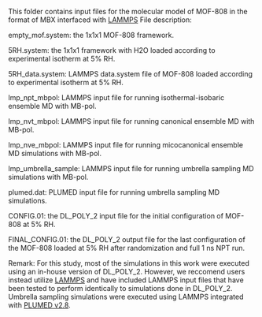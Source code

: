 This folder contains input files for the molecular model of MOF-808 in the format of MBX interfaced with [LAMMPS](https://github.com/lammps/lammps)
File description:

empty_mof.system: the 1x1x1 MOF-808 framework.

5RH.system: the 1x1x1 framework with H2O loaded according to experimental isotherm at 5% RH.

5RH_data.system: LAMMPS data.system file of MOF-808 loaded according to experimental isotherm at 5% RH.

lmp_npt_mbpol: LAMMPS input file for running isothermal-isobaric ensemble MD with MB-pol.

lmp_nvt_mbpol: LAMMPS input file for running canonical ensemble MD with MB-pol.

lmp_nve_mbpol: LAMMPS input file for running micocanonical ensemble MD simulations with MB-pol.

lmp_umbrella_sample: LAMMPS input file for running umbrella sampling MD simulations with MB-pol.

plumed.dat: PLUMED input file for running umbrella sampling MD simulations.

CONFIG.01: the DL_POLY_2 input file for the initial configuration of MOF-808 at 5% RH.

FINAL_CONFIG.01: the DL_POLY_2 output file for the last configuration of the MOF-808 loaded at 5% RH after randomization and full 1 ns NPT run.


Remark:
For this study, most of the simulations in this work were executed using an in-house version of DL_POLY_2. However, we reccomend users instead utilize [LAMMPS](https://github.com/lammps/lammps) and have included LAMMPS input files that have been tested to perform identically to simulations done in DL_POLY_2. Umbrella sampling simulations were executed using LAMMPS integrated with [PLUMED v2.8](https://github.com/plumed/plumed2).
